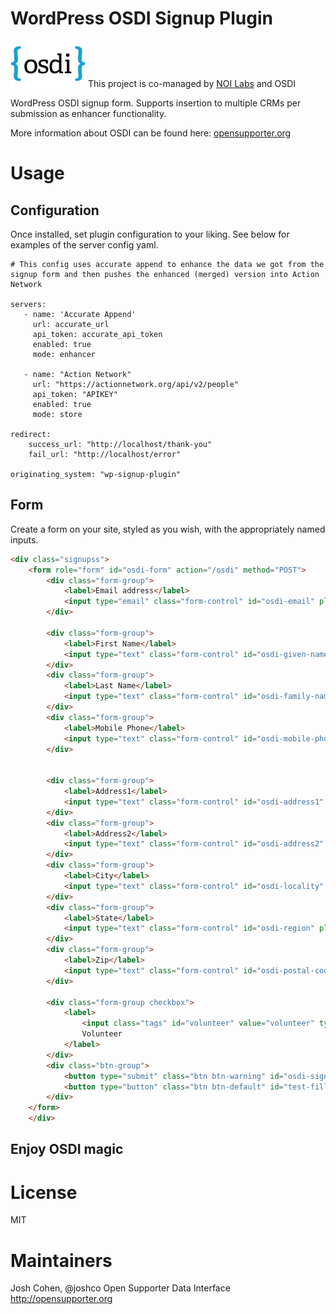 WordPress OSDI Signup Plugin
==============
![](osdi.square.png)
This project is co-managed by [NOI Labs](http://neworganizing.com/labs) and OSDI

WordPress OSDI signup form.  Supports insertion to multiple CRMs per submission as enhancer functionality.

More information about OSDI can be found here: [opensupporter.org](http://opensupporter.org)

Usage
=====

## Configuration

Once installed, set plugin configuration to your liking.  See below for examples of the server config yaml.

````
# This config uses accurate append to enhance the data we got from the signup form and then pushes the enhanced (merged) version into Action Network

servers:
   - name: 'Accurate Append'
     url: accurate_url
     api_token: accurate_api_token
     enabled: true
     mode: enhancer

   - name: "Action Network"
     url: "https://actionnetwork.org/api/v2/people"
     api_token: "APIKEY"
     enabled: true
     mode: store

redirect:
    success_url: "http://localhost/thank-you"
    fail_url: "http://localhost/error"

originating_system: "wp-signup-plugin"
````

## Form
Create a form on your site, styled as you wish, with the appropriately named inputs.

````html
<div class="signupss">
    <form role="form" id="osdi-form" action="/osdi" method="POST">
        <div class="form-group">
            <label>Email address</label>
            <input type="email" class="form-control" id="osdi-email" placeholder="Enter email" name="osdi-email">
        </div>

        <div class="form-group">
            <label>First Name</label>
            <input type="text" class="form-control" id="osdi-given-name" placeholder="First Name" name="osdi-given-name">
        </div>
        <div class="form-group">
            <label>Last Name</label>
            <input type="text" class="form-control" id="osdi-family-name" placeholder="Last Name" name="osdi-family-name">
        </div>
        <div class="form-group">
            <label>Mobile Phone</label>
            <input type="text" class="form-control" id="osdi-mobile-phone" placeholder="Mobile Phone" name="osdi-phone">
        </div>


        <div class="form-group">
            <label>Address1</label>
            <input type="text" class="form-control" id="osdi-address1" placeholder="Address 1" name="osdi-address1">
        </div>
        <div class="form-group">
            <label>Address2</label>
            <input type="text" class="form-control" id="osdi-address2" placeholder="Address 2" name="osdi-address2">
        </div>
        <div class="form-group">
            <label>City</label>
            <input type="text" class="form-control" id="osdi-locality" placeholder="City" name="osdi-locality">
        </div>
        <div class="form-group">
            <label>State</label>
            <input type="text" class="form-control" id="osdi-region" placeholder="State" name="osdi-region">
        </div>
        <div class="form-group">
            <label>Zip</label>
            <input type="text" class="form-control" id="osdi-postal-code" placeholder="Zip" name="osdi-postal-code">
        </div>

        <div class="form-group checkbox">
            <label>
                <input class="tags" id="volunteer" value="volunteer" type="checkbox"> I want to
                Volunteer
            </label>
        </div>
        <div class="btn-group">
            <button type="submit" class="btn btn-warning" id="osdi-signup">Submit</button>
            <button type="button" class="btn btn-default" id="test-fill">Test Fill</button>
        </div>
    </form>
    </div>

````

## Enjoy OSDI magic

License
=======

MIT

Maintainers
===========
Josh Cohen, @joshco
Open Supporter Data Interface
http://opensupporter.org
